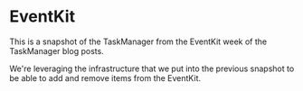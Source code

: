 # EventKit

This is a snapshot of the TaskManager from the EventKit week of the TaskManager blog posts.

We're leveraging the infrastructure that we put into the previous snapshot to be able to add and remove items from the EventKit.